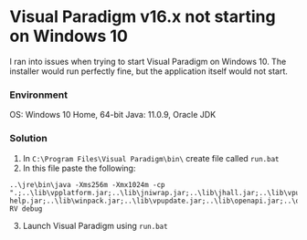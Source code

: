 # Visual Paradigm v16.x not starting on Windows 10
I ran into issues when trying to start Visual Paradigm on Windows 10. The installer would run perfectly fine, but the application itself would not start.

### Environment
OS: Windows 10 Home, 64-bit
Java: 11.0.9, Oracle JDK

### Solution
1. In `C:\Program Files\Visual Paradigm\bin\` create file called `run.bat`
2. In this file paste the following:
```
..\jre\bin\java -Xms256m -Xmx1024m -cp ".;..\lib\vpplatform.jar;..\lib\jniwrap.jar;..\lib\jhall.jar;..\lib\vpuml-help.jar;..\lib\winpack.jar;..\lib\vpupdate.jar;..\lib\openapi.jar;..\ormlib\orm.jar;..\lib\jh.jar;..\lib\lib01.jar;..\lib\lib02.jar;..\lib\lib03.jar;..\lib\lib04.jar;..\lib\lib05.jar;..\lib\lib06.jar;..\lib\lib07.jar;..\lib\lib08.jar;..\lib\lib09.jar;..\lib\lib10.jar" RV debug
```
3. Launch Visual Paradigm using `run.bat`